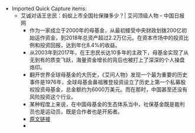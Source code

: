 - Imported Quick Capture items:
    - 艾诚对话王忠民：蚂蚁上市全国社保赚多少？| 艾问顶级人物 - 中国日报网
        - 作为一家成立于2000年的母基金，从最初接受中央财政划拨200亿初始运作资金，到2018年总资产超过2.2万亿元。在资本市场中的投资比例和投资回报，达到年化8.4%的收益。  
        - 从2003年到2017年，在王忠民长达10多年的主政下，母基金实现了从无到有的质变飞跃，海量资金增长的背后也被打上了深深的个人操盘烙印。
        - 翻开世界全球母基金的大历史，《艾问人物》发现一个最为重要的历史事件是1976年，全球母基金鼻祖雅登投资设立了历史上第一个私募股权投资母基金，总金额约为6000万美元。而在那时，中国甚至还没有风险投资这个行业。  
        - 某种程度上来说，在中国母基金的生态体系当中，社保基金既是裁判员也是运动员，既是合作者也是开拓者。
        - [原文链接](https://chuangxin.chinadaily.com.cn/a/202010/28/WS5f990da4a3101e7ce972bd0e.html)
        - 
